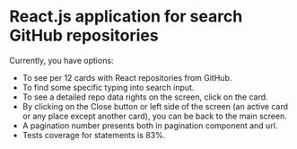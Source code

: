 # React.js application for search GitHub repositories

Currently, you have options:

- To see per 12 cards with React repositories from GitHub.
- To find some specific typing into search input.
- To see a detailed repo data rights on the screen, click on the card.
- By clicking on the Close button or left side of the screen (an active card or any place except another card), you can be back to the main screen.
- A pagination number presents both in pagination component and url.
- Tests coverage for statements is 83%.
